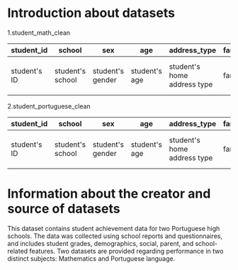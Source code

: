 # Introduction about datasets
1.student_math_clean

| student_id | school | sex | age | address_type | family_size | parent_status | mother_education | father_education | mother_job | father_job | school_choice_reason | guardian | travel_time | study_time | class_failures | school_support | family_support | extra_paid_classes | activities | nursery_school | higher_ed | internet_access | romantic_relationship | family_relationship | free_time | social | weekday_alcohol | weekend_alcohol | health | absences | grade_1 | grade_2 | final_grade |
|-------------|--------|-----|-----|--------------|-------------|----------------|-------------------|-------------------|------------|------------|-----------------------|----------|-------------|------------|-----------------|-----------------|------------------|---------------------|------------|-----------------|-----------|------------------|------------------------|----------------------|-----------|--------|------------------|------------------|--------|----------|---------|---------|-------------|
| student's ID | student's school | student's gender | student's age | student's home address type | family size | parent's cohabitation status | mother's education | father's education | mother's job | father's job | reason to choose this school | student's guardian | home to school travel time | weekly study time | number of past class failures | extra educational support | family educational support | extra paid classes within the course subject | extra-curricular activities | attended nursery school | wants to take higher education | Internet access at home | with a romantic relationship | quality of family relationships | free time after school | going out with friends | workday alcohol consumption | weekend alcohol consumption | current health status | number of school absences | grade 1 | grade 2 | final grade |

2.student_portuguese_clean

| student_id | school | sex | age | address_type | family_size | parent_status | mother_education | father_education | mother_job | father_job | school_choice_reason | guardian | travel_time | study_time | class_failures | school_support | family_support | extra_paid_classes | activities | nursery_school | higher_ed | internet_access | romantic_relationship | family_relationship | free_time | social | weekday_alcohol | weekend_alcohol | health | absences | grade_1 | grade_2 | final_grade |
|-------------|--------|-----|-----|--------------|-------------|----------------|-------------------|-------------------|------------|------------|-----------------------|----------|-------------|------------|-----------------|-----------------|------------------|---------------------|------------|-----------------|-----------|------------------|------------------------|----------------------|-----------|--------|------------------|------------------|--------|----------|---------|---------|-------------|
| student's ID | student's school | student's gender | student's age | student's home address type | family size | parent's cohabitation status | mother's education | father's education | mother's job | father's job | reason to choose this school | student's guardian | home to school travel time | weekly study time | number of past class failures | extra educational support | family educational support | extra paid classes within the course subject | extra-curricular activities | attended nursery school | wants to take higher education | Internet access at home | with a romantic relationship | quality of family relationships | free time after school | going out with friends | workday alcohol consumption | weekend alcohol consumption | current health status | number of school absences | grade 1 | grade 2 | final grade |



# Information about the creator and source of datasets 
This dataset contains student achievement data for two Portuguese high schools.
The data was collected using school reports and questionnaires, and includes student grades, demographics, social, parent, and school-related features. Two datasets are provided regarding performance in two distinct subjects: Mathematics and Portuguese language. 

